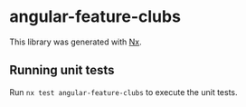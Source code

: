 # angular-feature-clubs

This library was generated with [Nx](https://nx.dev).

## Running unit tests

Run `nx test angular-feature-clubs` to execute the unit tests.

